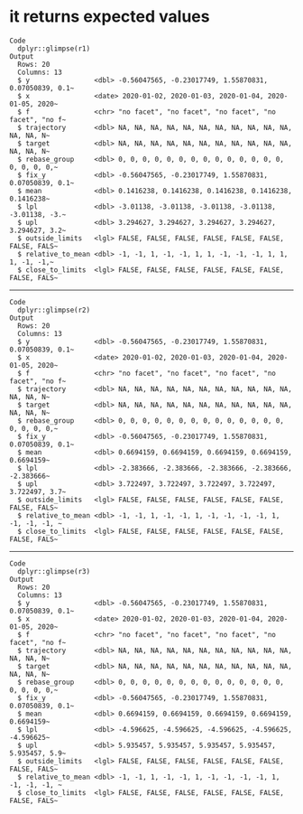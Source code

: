 # it returns expected values

    Code
      dplyr::glimpse(r1)
    Output
      Rows: 20
      Columns: 13
      $ y                <dbl> -0.56047565, -0.23017749, 1.55870831, 0.07050839, 0.1~
      $ x                <date> 2020-01-02, 2020-01-03, 2020-01-04, 2020-01-05, 2020~
      $ f                <chr> "no facet", "no facet", "no facet", "no facet", "no f~
      $ trajectory       <dbl> NA, NA, NA, NA, NA, NA, NA, NA, NA, NA, NA, NA, NA, N~
      $ target           <dbl> NA, NA, NA, NA, NA, NA, NA, NA, NA, NA, NA, NA, NA, N~
      $ rebase_group     <dbl> 0, 0, 0, 0, 0, 0, 0, 0, 0, 0, 0, 0, 0, 0, 0, 0, 0, 0,~
      $ fix_y            <dbl> -0.56047565, -0.23017749, 1.55870831, 0.07050839, 0.1~
      $ mean             <dbl> 0.1416238, 0.1416238, 0.1416238, 0.1416238, 0.1416238~
      $ lpl              <dbl> -3.01138, -3.01138, -3.01138, -3.01138, -3.01138, -3.~
      $ upl              <dbl> 3.294627, 3.294627, 3.294627, 3.294627, 3.294627, 3.2~
      $ outside_limits   <lgl> FALSE, FALSE, FALSE, FALSE, FALSE, FALSE, FALSE, FALS~
      $ relative_to_mean <dbl> -1, -1, 1, -1, -1, 1, 1, -1, -1, -1, 1, 1, 1, -1, -1,~
      $ close_to_limits  <lgl> FALSE, FALSE, FALSE, FALSE, FALSE, FALSE, FALSE, FALS~

---

    Code
      dplyr::glimpse(r2)
    Output
      Rows: 20
      Columns: 13
      $ y                <dbl> -0.56047565, -0.23017749, 1.55870831, 0.07050839, 0.1~
      $ x                <date> 2020-01-02, 2020-01-03, 2020-01-04, 2020-01-05, 2020~
      $ f                <chr> "no facet", "no facet", "no facet", "no facet", "no f~
      $ trajectory       <dbl> NA, NA, NA, NA, NA, NA, NA, NA, NA, NA, NA, NA, NA, N~
      $ target           <dbl> NA, NA, NA, NA, NA, NA, NA, NA, NA, NA, NA, NA, NA, N~
      $ rebase_group     <dbl> 0, 0, 0, 0, 0, 0, 0, 0, 0, 0, 0, 0, 0, 0, 0, 0, 0, 0,~
      $ fix_y            <dbl> -0.56047565, -0.23017749, 1.55870831, 0.07050839, 0.1~
      $ mean             <dbl> 0.6694159, 0.6694159, 0.6694159, 0.6694159, 0.6694159~
      $ lpl              <dbl> -2.383666, -2.383666, -2.383666, -2.383666, -2.383666~
      $ upl              <dbl> 3.722497, 3.722497, 3.722497, 3.722497, 3.722497, 3.7~
      $ outside_limits   <lgl> FALSE, FALSE, FALSE, FALSE, FALSE, FALSE, FALSE, FALS~
      $ relative_to_mean <dbl> -1, -1, 1, -1, -1, 1, -1, -1, -1, -1, 1, -1, -1, -1, ~
      $ close_to_limits  <lgl> FALSE, FALSE, FALSE, FALSE, FALSE, FALSE, FALSE, FALS~

---

    Code
      dplyr::glimpse(r3)
    Output
      Rows: 20
      Columns: 13
      $ y                <dbl> -0.56047565, -0.23017749, 1.55870831, 0.07050839, 0.1~
      $ x                <date> 2020-01-02, 2020-01-03, 2020-01-04, 2020-01-05, 2020~
      $ f                <chr> "no facet", "no facet", "no facet", "no facet", "no f~
      $ trajectory       <dbl> NA, NA, NA, NA, NA, NA, NA, NA, NA, NA, NA, NA, NA, N~
      $ target           <dbl> NA, NA, NA, NA, NA, NA, NA, NA, NA, NA, NA, NA, NA, N~
      $ rebase_group     <dbl> 0, 0, 0, 0, 0, 0, 0, 0, 0, 0, 0, 0, 0, 0, 0, 0, 0, 0,~
      $ fix_y            <dbl> -0.56047565, -0.23017749, 1.55870831, 0.07050839, 0.1~
      $ mean             <dbl> 0.6694159, 0.6694159, 0.6694159, 0.6694159, 0.6694159~
      $ lpl              <dbl> -4.596625, -4.596625, -4.596625, -4.596625, -4.596625~
      $ upl              <dbl> 5.935457, 5.935457, 5.935457, 5.935457, 5.935457, 5.9~
      $ outside_limits   <lgl> FALSE, FALSE, FALSE, FALSE, FALSE, FALSE, FALSE, FALS~
      $ relative_to_mean <dbl> -1, -1, 1, -1, -1, 1, -1, -1, -1, -1, 1, -1, -1, -1, ~
      $ close_to_limits  <lgl> FALSE, FALSE, FALSE, FALSE, FALSE, FALSE, FALSE, FALS~

